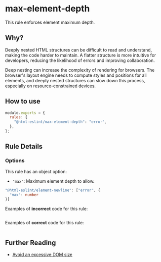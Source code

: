 # max-element-depth

This rule enforces element maximum depth.

## Why?

Deeply nested HTML structures can be difficult to read and understand, making the code harder to maintain. A flatter structure is more intuitive for developers, reducing the likelihood of errors and improving collaboration.

Deep nesting can increase the complexity of rendering for browsers. The browser's layout engine needs to compute styles and positions for all elements, and deeply nested structures can slow down this process, especially on resource-constrained devices.

## How to use

```js,.eslintrc.js
module.exports = {
  rules: {
    "@html-eslint/max-element-depth": "error",
  },
};
```

## Rule Details

### Options

This rule has an object option:

- `"max"`: Maximum element depth to allow.

```ts
"@html-eslint/element-newline": ["error", {
  "max": number
}]
```

Examples of **incorrect** code for this rule:

```html,incorrect

```

Examples of **correct** code for this rule:

```html,correct

```

## Further Reading

- [Avoid an excessive DOM size](https://developer.chrome.com/docs/lighthouse/performance/dom-size)
